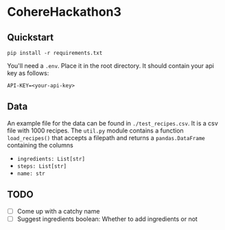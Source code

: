# CohereHackathon3

## Quickstart

`pip install -r requirements.txt`

You'll need a `.env`. Place it in the root directory. It should contain your api key as follows:

`API-KEY=<your-api-key>`

## Data

An example file for the data can be found in `./test_recipes.csv`. It is a csv file with 1000 recipes.
The `util.py` module contains a function `load_recipes()` that accepts a filepath and returns a `pandas.DataFrame` containing the columns
* `ingredients: List[str]`
* `steps: List[str]`
* `name: str` 


## TODO

- [ ] Come up with a catchy name
- [ ] Suggest ingredients boolean: Whether to add ingredients or not
